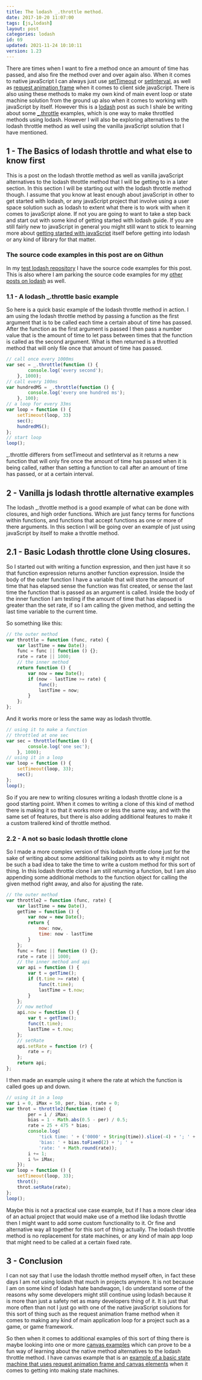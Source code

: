 ```yaml
---
title: The lodash _.throttle method.
date: 2017-10-20 11:07:00
tags: [js,lodash]
layout: post
categories: lodash
id: 69
updated: 2021-11-24 10:10:11
version: 1.23
---
```


There are times when I want to fire a method once an amount of time has passed, and also fire the method over and over again also. When it comes to native javaScript I can always just use [setTimeout](/2018/12/06/js-settimeout/) or [setInterval](/2018/03/08/js-setinterval/), as well as [request animation frame](/2018/03/13/js-request-animation-frame/) when it comes to client side javaScript. There is also using these methods to make my own kind of main event loop or state machine solution from the ground up also when it comes to working with javaScript by itself. However this is a [lodash](https://lodash.com/) post as such I shale be writing about some [\_.throttle](https://lodash.com/docs/4.17.4#throttle) examples, which is one way to make throttled methods using lodash. However I will also be exploring alternatives to the lodash throttle method as well using the vanilla javaScript solution that I have mentioned.

<!-- more -->

## 1 - The Basics of lodash throttle and what else to know first

This is a post on the lodash throttle method as well as vanilla javaScript alternatives to the lodash throttle method that I will be getting to in a later section. In this section I will be starting out with the lodash throttle method though. I assume that you know at least enough about javaScript in other to get started with lodash, or any javaScript project that involve using a user space solution such as lodash to extent what there is to work with when it comes to javaScript alone. If not you are going to want to take a step back and start out with some kind of getting started with lodash guide. If you are still fairly new to javaScript in general you might still want to stick to learning more about [getting started with javaScript](/2018/11/27/js-getting-started/) itself before getting into lodash or any kind of library for that matter.

### The source code examples in this post are on Githun

In my [test lodash repository](https://github.com/dustinpfister/test_lodash/tree/master/forpost/lodash_throttle) I have the source code examples for this post. This is also where I am parking the source code examples for my [other posts on lodash](/categories/lodash/) as well.

### 1.1 -  A lodash _.throttle basic example

So here is a quick basic example of the lodash throttle method in action. I am using the lodash throttle method by passing a function as the first argument that is to be called each time a certain about of time has passed. After the function as the first argument is passed I then pass a number value that is the amount of time to let pass between times that the function is called as the second argument. What is then returned is a throttled method that will only file once that amount of time has passed.

```js
// call once every 1000ms
var sec = _.throttle(function () {
        console.log('every second');
    }, 1000);
// call every 100ms
var hundredMS = _.throttle(function () {
        console.log('every one hundred ms');
    }, 100);
// a loop for every 33ms
var loop = function () {
    setTimeout(loop, 33)
    sec();
    hundredMS();
};
// start loop
loop();
```

\_.throttle differers from setTimeout and setInterval as it returns a new function that will only fire once the amount of time has passed when it is being called, rather than setting a function to call after an amount of time has passed, or at a certain interval.

## 2 - Vanilla js lodash throttle alternative examples

The lodash \_.throttle method is a good example of what can be done with closures, and high order functions. Which are just fancy terms for functions within functions, and functions that accept functions as one or more of there arguments. In this section I will be going over an example of just using javaScript by itself to make a throttle method.

## 2.1 - Basic Lodash throttle clone Using closures.

So I started out with writing a function expression, and then just have it so that function expression returns another function expression. Inside the body of the outer function I have a variable that will store the amount of time that has elapsed sense the function was fist created, or sense the last time the function that is passed as an argument is called. Inside the body of the inner function I am testing if the amount of time that has elapsed is greater than the set rate, if so I am calling the given method, and setting the last time variable to the current time.

So something like this:

```js
// the outer method
var throttle = function (func, rate) {
    var lastTime = new Date();
    func = func || function () {};
    rate = rate || 1000;
    // the inner method
    return function () {
        var now = new Date();
        if (now - lastTime >= rate) {
            func();
            lastTime = now;
        }
    };
};
```

And it works more or less the same way as lodash throttle.

```js
// using it to make a function
// throttled at one sec
var sec = throttle(function () {
        console.log('one sec');
    }, 1000);
// using it in a loop
var loop = function () {
    setTimeout(loop, 33);
    sec();
};
loop();
```

So if you are new to writing closures writing a lodash throttle clone is a good starting point. When it comes to writing a clone of this kind of method there is making it so that it works more or less the same way, and with the same set of features, but there is also adding additional features to make it a custom trailered kind of throttle method.

### 2.2 - A not so basic lodash throttle clone

So I made a more complex version of this lodash throttle clone just for the sake of writing about some additional talking points as to why it might not be such a bad idea to take the time to write a custom method for this sort of thing. In this lodash throttle clone I am still returning a function, but I am also appending some additional methods to the function object for calling the given method right away, and also for ajusting the rate.

```js
// the outer method
var throttle2 = function (func, rate) {
    var lastTime = new Date(),
    getTime = function () {
        var now = new Date();
        return {
            now: now,
            time: now - lastTime
        }
    };
    func = func || function () {};
    rate = rate || 1000;
    // the inner method and api
    var api = function () {
        var t = getTime();
        if (t.time >= rate) {
            func(t.time);
            lastTime = t.now;
        }
    };
    // now method
    api.now = function () {
        var t = getTime();
        func(t.time);
        lastTime = t.now;
    };
    // setRate
    api.setRate = function (r) {
        rate = r;
    };
    return api;
};
```

I then made an example using it where the rate at which the function is called goes up and down.

```js
// using it in a loop
var i = 0, iMax = 50, per, bias, rate = 0;
var throt = throttle2(function (time) {
        per = i / iMax;
        bias = 1 - Math.abs(0.5 - per) / 0.5;
        rate = 25 + 475 * bias;
        console.log(
            'tick time: ' + ('0000' + String(time)).slice(-4) + '; ' +
            'bias: ' + bias.toFixed(2) + '; ' +
            'rate: ' + Math.round(rate));
        i += 1;
        i %= iMax;
    });
var loop = function () {
    setTimeout(loop, 33);
    throt();
    throt.setRate(rate);
};
loop();
```

Maybe this is not a practical use case example, but if I has a more clear idea of an actual project that would make use of a method like lodash throttle then I might want to add some custom functionality to it. Or fine and alternative way all together for this sort of thing actually. The lodash throttle method is no replacement for state machines, or any kind of main app loop that might need to be called at a certain fixed rate.

## 3 - Conclusion

I can not say that I use the lodash throttle method myself often, in fact these days I am not using lodash that much in projects anymore. It is not because I am on some kind of lodash hate bandwagon, I do understand some of the reasons why some developers might still continue using lodash because it is more than just a safety net as many developers thing of it. It is just that more often than not I just go with one of the native javaScript solutions for this sort of thing such as the request animation frame method when it comes to making any kind of main application loop for a project such as a game, or game framework.

So then when it comes to additional examples of this sort of thing there is maybe looking into one or more [canvas examples](/2020/03/23/canvas-example/) which can prove to be a fun way of learning about the native method alternatives to the lodash throttle method. I have canvas example that is an [example of a basic state machine that uses request animation frame and canvas elements](/2020/01/28/canvas-example-state-machine/) when it comes to getting into making state machines.


